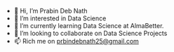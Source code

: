 - 👋 Hi, I’m Prabin Deb Nath
- 👀 I’m interested in Data Science
- 🌱 I’m currently learning Data Science at AlmaBetter.
- 💞️ I’m looking to collaborate on Data Science Projects
- 📫 Rich me on prbindebnath25@gmail.com

<!---
prabindebnath25/prabindebnath25 is a ✨ special ✨ repository because its `README.md` (this file) appears on your GitHub profile.
You can click the Preview link to take a look at your changes.
--->

